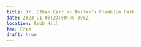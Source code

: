```yaml
---
title: Dr. Ethan Carr on Boston’s Franklin Park
date: 2023-11-08T23:00:00.000Z
location: Rabb Hall
fee: Free
draft: true
---
```


